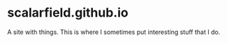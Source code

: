 # scalarfield.github.io

A site with things. This is where I sometimes put interesting stuff that I do.
